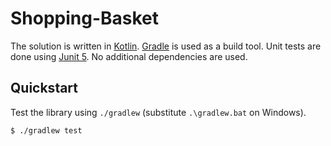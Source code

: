 # Shopping-Basket

The solution is written in [Kotlin](https://kotlinlang.org/). [Gradle](https://gradle.org/) is used as a build tool. Unit tests are done using [Junit 5](https://junit.org/junit5/). No additional dependencies are used.

## Quickstart

Test the library using `./gradlew` (substitute `.\gradlew.bat` on Windows).

```sh
$ ./gradlew test
```
